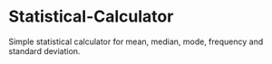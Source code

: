 # Statistical-Calculator
Simple statistical calculator for mean, median, mode, frequency and standard deviation.
